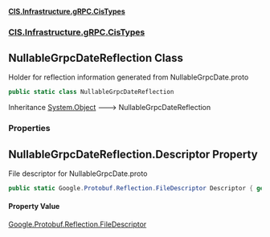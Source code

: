 #### [CIS.Infrastructure.gRPC.CisTypes](index.md 'index')
### [CIS.Infrastructure.gRPC.CisTypes](CIS.Infrastructure.gRPC.CisTypes.md 'CIS.Infrastructure.gRPC.CisTypes')

## NullableGrpcDateReflection Class

Holder for reflection information generated from NullableGrpcDate.proto

```csharp
public static class NullableGrpcDateReflection
```

Inheritance [System.Object](https://docs.microsoft.com/en-us/dotnet/api/System.Object 'System.Object') &#129106; NullableGrpcDateReflection
### Properties

<a name='CIS.Infrastructure.gRPC.CisTypes.NullableGrpcDateReflection.Descriptor'></a>

## NullableGrpcDateReflection.Descriptor Property

File descriptor for NullableGrpcDate.proto

```csharp
public static Google.Protobuf.Reflection.FileDescriptor Descriptor { get; }
```

#### Property Value
[Google.Protobuf.Reflection.FileDescriptor](https://docs.microsoft.com/en-us/dotnet/api/Google.Protobuf.Reflection.FileDescriptor 'Google.Protobuf.Reflection.FileDescriptor')